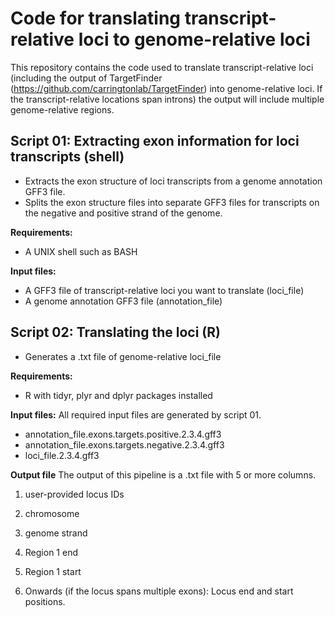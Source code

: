 # Code for translating transcript-relative loci to genome-relative loci

This repository contains the code used to translate transcript-relative loci (including the output of TargetFinder (https://github.com/carringtonlab/TargetFinder) into genome-relative loci. If the transcript-relative locations span introns) the output will include multiple genome-relative regions. 

## Script 01: Extracting exon information for loci transcripts (shell)
- Extracts the exon structure of loci transcripts from a genome annotation GFF3 file. 
- Splits the exon structure files into separate GFF3 files for transcripts on the negative and positive strand of the genome. 

**Requirements:**
- A UNIX shell such as BASH

**Input files:**
- A GFF3 file of transcript-relative loci you want to translate (loci_file)
- A genome annotation GFF3 file (annotation_file)

## Script 02: Translating the loci (R)
- Generates a .txt file of genome-relative loci_file

**Requirements:**
- R with tidyr, plyr and dplyr packages installed

**Input files:**
All required input files are generated by script 01. 
- annotation_file.exons.targets.positive.2.3.4.gff3
- annotation_file.exons.targets.negative.2.3.4.gff3
- loci_file.2.3.4.gff3

**Output file**
The output of this pipeline is a .txt file with 5 or more columns. 
1. user-provided locus IDs
2. chromosome
3. genome strand
4. Region 1 end
5. Region 1 start

6. Onwards (if the locus spans multiple exons): Locus end and start positions. 
